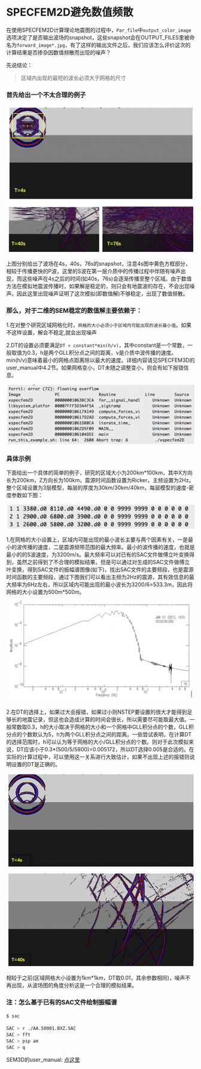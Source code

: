 # SPECFEM2D避免数值频散


在使用SPECFEM2D计算理论地震图的过程中，`Par_file`中`output_color_image`选项决定了是否输出波场的snapshot，这些snapshot会在OUTPUT_FILES里被命名为`forward_image*.jpg`，有了这样的输出文件之后，我们应该怎么评价这次的计算结果是否掺杂因数值频散而出现的噪声？

先说结论：

> 区域内出现的最短的波长必须大于网格的尺寸

### 首先给出一个不太合理的例子

![noise](https://raw.githubusercontent.com/ranoriginals/ranoriginals.github.io/master/images/noise.png)

上图分别给出了波场在4s，40s，76s的snapshot，注意4s图中黄色方框部分，相较于传播更快的P波，这里的S波在第一层介质中的传播过程中伴随有噪声出现，而这些噪声在4s之后的时间(如40s，76s)会逐渐传播至整个区域。由于数值方法在模拟地震波传播时，如果解是稳定的，则只会有地震波的存在，不会出现噪声。因此这里出现噪声证明了这次模拟(即数值解)不够稳定，出现了数值频散。

### 那么，对于二维的SEM稳定的数值解主要依赖于：

1.在对整个研究区域网格化时，`网格的大小必须小于区域内可能出现的波长最小值`。如果不这样设置，解会不稳定,就会出现噪声

2.DT的设置必须要满足`DT < constant*min(h/v)`，其中constant是一个常数，一般取值为0.3，h是两个GLL积分点之间的距离，v是介质中波传播的速度。min(h/v)意味着最小的网格点距离除以最大的速度。详细内容请见SPECFEM3D的user_manual中4.2节。如果网格变小，DT未随之调整变小，则会有如下报错信息。

![error](https://raw.githubusercontent.com/ranoriginals/ranoriginals.github.io/master/images/error.png)

### 具体示例

下面给出一个具体的简单的例子，研究的区域大小为200km*100km，其中X方向长为200km，Z方向长为100km，震源时间函数设置为Ricker，主频设置为2Hz。整个区域设置为3层模型，每层的厚度为30km/30km/40km，每层模型的速度-密度参数如下图：

![model](https://raw.githubusercontent.com/ranoriginals/ranoriginals.github.io/master/images/model.png)

1.在网格的大小设置上，区域内可能出现的最小波长主要与两个因素有关，一是最小的波传播的速度，二是震源频带范围的最大频率。最小的波传播的速度，也就是最小的的S波速度，为3200m/s。最大频率可以对已有的SAC文件做傅立叶变换得到，虽然之前得到了不合理的模拟结果，但是可以通过对生成的SAC文件做傅立叶变换，得到SAC文件的振幅谱图像(如下)，找出SAC文件的主要频段，也是震源时间函数的主要频段，通过下图我们可以看出主频为2Hz的震源，其有效信息的最大频率为6Hz左右，所以区域内可能出现的最小波长为3200/6=533.3m，因此将网格的大小设置为500m*500m。

![Am](https://raw.githubusercontent.com/ranoriginals/ranoriginals.github.io/master/images/Am.png)

2.在DT的选择上，如果过大会报错，如果过小则NSTEP要设置的很大才能得到足够长的地震记录，但这也会造成计算的时间会很长，所以需要尽可能取最大值。一般常数取0.3，h的大小取决于网格的大小和一个网格中GLL积分点的个数，GLL积分点的个数默认为5，h为两个GLL积分点之间的距离。一些尝试表明，在计算DT的选择范围时，h可以认为等于网格的大小/GLL积分点的个数。则对于此次模拟来说，DT应该小于0.3*(500/5/5800)=0.005172，所以DT选择0.005是合适的。在实际的计算过程中，可以使用这一关系进行大致估计，如果不出现上述的报错则说明设置的DT是正确的。

![no_noise](https://raw.githubusercontent.com/ranoriginals/ranoriginals.github.io/master/images/no_noise.png)

相较于之前(区域网格大小设置为1km*1km，DT取0.01，其余参数相同)，噪声不再出现，从波场图的角度分析这是一个合理的模拟结果。

### 注：怎么基于已有的SAC文件绘制振幅谱

```bash
$ sac

SAC > r ./AA.S0001.BXZ.SAC
SAC > fft
SAC > psp am
SAC > q
```

SEM3D的user_manual: [点这里](https://github.com/geodynamics/specfem3d/blob/master/doc/USER_MANUAL/manual_SPECFEM3D_Cartesian.pdf)